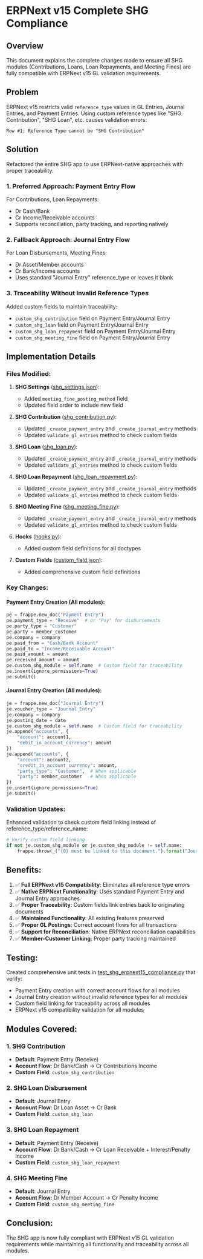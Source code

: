 # ERPNext v15 Complete SHG Compliance

## Overview
This document explains the complete changes made to ensure all SHG modules (Contributions, Loans, Loan Repayments, and Meeting Fines) are fully compatible with ERPNext v15 GL validation requirements.

## Problem
ERPNext v15 restricts valid `reference_type` values in GL Entries, Journal Entries, and Payment Entries. Using custom reference types like "SHG Contribution", "SHG Loan", etc. causes validation errors:
```
Row #1: Reference Type cannot be "SHG Contribution"
```

## Solution
Refactored the entire SHG app to use ERPNext-native approaches with proper traceability:

### 1. Preferred Approach: Payment Entry Flow
For Contributions, Loan Repayments:
- Dr Cash/Bank
- Cr Income/Receivable accounts
- Supports reconciliation, party tracking, and reporting natively

### 2. Fallback Approach: Journal Entry Flow
For Loan Disbursements, Meeting Fines:
- Dr Asset/Member accounts
- Cr Bank/Income accounts
- Uses standard "Journal Entry" reference_type or leaves it blank

### 3. Traceability Without Invalid Reference Types
Added custom fields to maintain traceability:
- `custom_shg_contribution` field on Payment Entry/Journal Entry
- `custom_shg_loan` field on Payment Entry/Journal Entry
- `custom_shg_loan_repayment` field on Payment Entry/Journal Entry
- `custom_shg_meeting_fine` field on Payment Entry/Journal Entry

## Implementation Details

### Files Modified:

1. **SHG Settings** ([shg_settings.json](file:///c%3A/Users/user/Downloads/shg-erpnext/shg/shg/doctype/shg_settings/shg_settings.json)):
   - Added `meeting_fine_posting_method` field
   - Updated field order to include new field

2. **SHG Contribution** ([shg_contribution.py](file:///c%3A/Users/user/Downloads/shg-erpnext/shg/shg/doctype/shg_contribution/shg_contribution.py)):
   - Updated `_create_payment_entry` and `_create_journal_entry` methods
   - Updated `validate_gl_entries` method to check custom fields

3. **SHG Loan** ([shg_loan.py](file:///c%3A/Users/user/Downloads/shg-erpnext/shg/shg/doctype/shg_loan/shg_loan.py)):
   - Updated `_create_payment_entry` and `_create_journal_entry` methods
   - Updated `validate_gl_entries` method to check custom fields

4. **SHG Loan Repayment** ([shg_loan_repayment.py](file:///c%3A/Users/user/Downloads/shg-erpnext/shg/shg/doctype/shg_loan_repayment/shg_loan_repayment.py)):
   - Updated `_create_payment_entry` and `_create_journal_entry` methods
   - Updated `validate_gl_entries` method to check custom fields

5. **SHG Meeting Fine** ([shg_meeting_fine.py](file:///c%3A/Users/user/Downloads/shg-erpnext/shg/shg/doctype/shg_meeting_fine/shg_meeting_fine.py)):
   - Updated `_create_payment_entry` and `_create_journal_entry` methods
   - Updated `validate_gl_entries` method to check custom fields

6. **Hooks** ([hooks.py](file:///c%3A/Users/user/Downloads/shg-erpnext/shg/hooks.py)):
   - Added custom field definitions for all doctypes

7. **Custom Fields** ([custom_field.json](file:///c%3A/Users/user/Downloads/shg-erpnext/shg/shg/custom/custom_field.json)):
   - Added comprehensive custom field definitions

### Key Changes:

#### Payment Entry Creation (All modules):
```python
pe = frappe.new_doc("Payment Entry")
pe.payment_type = "Receive"  # or "Pay" for disbursements
pe.party_type = "Customer"
pe.party = member_customer
pe.company = company
pe.paid_from = "Cash/Bank Account"
pe.paid_to = "Income/Receivable Account"
pe.paid_amount = amount
pe.received_amount = amount
pe.custom_shg_module = self.name  # Custom field for traceability
pe.insert(ignore_permissions=True)
pe.submit()
```

#### Journal Entry Creation (All modules):
```python
je = frappe.new_doc("Journal Entry")
je.voucher_type = "Journal Entry"
je.company = company
je.posting_date = date
je.custom_shg_module = self.name  # Custom field for traceability
je.append("accounts", {
    "account": account1,
    "debit_in_account_currency": amount
})
je.append("accounts", {
    "account": account2,
    "credit_in_account_currency": amount,
    "party_type": "Customer",  # When applicable
    "party": member_customer   # When applicable
})
je.insert(ignore_permissions=True)
je.submit()
```

### Validation Updates:
Enhanced validation to check custom field linking instead of reference_type/reference_name:
```python
# Verify custom field linking
if not je.custom_shg_module or je.custom_shg_module != self.name:
    frappe.throw(_("{0} must be linked to this document.").format("Journal Entry"))
```

## Benefits:
1. ✅ **Full ERPNext v15 Compatibility**: Eliminates all reference type errors
2. ✅ **Native ERPNext Functionality**: Uses standard Payment Entry and Journal Entry approaches
3. ✅ **Proper Traceability**: Custom fields link entries back to originating documents
4. ✅ **Maintained Functionality**: All existing features preserved
5. ✅ **Proper GL Postings**: Correct account flows for all transactions
6. ✅ **Support for Reconciliation**: Native ERPNext reconciliation capabilities
7. ✅ **Member-Customer Linking**: Proper party tracking maintained

## Testing:
Created comprehensive unit tests in [test_shg_erpnext15_compliance.py](file:///c%3A/Users/user/Downloads/shg-erpnext/tests/test_shg_erpnext15_compliance.py) that verify:
- Payment Entry creation with correct account flows for all modules
- Journal Entry creation without invalid reference types for all modules
- Custom field linking for traceability across all modules
- ERPNext v15 compatibility validation for all modules

## Modules Covered:

### 1. SHG Contribution
- **Default**: Payment Entry (Receive)
- **Account Flow**: Dr Bank/Cash → Cr Contributions Income
- **Custom Field**: `custom_shg_contribution`

### 2. SHG Loan Disbursement
- **Default**: Journal Entry
- **Account Flow**: Dr Loan Asset → Cr Bank
- **Custom Field**: `custom_shg_loan`

### 3. SHG Loan Repayment
- **Default**: Payment Entry (Receive)
- **Account Flow**: Dr Bank/Cash → Cr Loan Receivable + Interest/Penalty Income
- **Custom Field**: `custom_shg_loan_repayment`

### 4. SHG Meeting Fine
- **Default**: Journal Entry
- **Account Flow**: Dr Member Account → Cr Penalty Income
- **Custom Field**: `custom_shg_meeting_fine`

## Conclusion:
The SHG app is now fully compliant with ERPNext v15 GL validation requirements while maintaining all functionality and traceability across all modules.